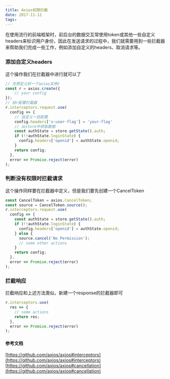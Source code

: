 ```yaml
---
title: Axios权限拦截
date: 2017-11-12
tags:
---
```


在使用流行的前端框架时，前后台的数据交互常使用token或其他一些自定义headers来标识用户身份，因此在发送请求的过程中，我们就需要用到一些拦截器来帮助我们完成一些工作，例如添加自定义的headers、取消请求等。<!-- more -->

### 添加自定义headers

这个操作我们在拦截器中进行就可以了

```js
// 先预定义好一个axios实例r
const r = axios.create({
    // your config
});
// 给r配置拦截器
r.interceptors.request.use(
  config => {
    // 自定义一些配置
    config.headers['x-user-flag'] = 'your-flag'
    // 从store中获取数据
    const authState = store.getState().auth;
    if (!!authState.loginState) {
      config.headers['openid'] = authState.openid;
    } 
    return config;
  },
  error => Promise.reject(error)
);
```

### 判断没有权限时拦截请求

这个操作同样要在拦截器中定义，但是我们要先创建一个CancelToken
```js
const CancelToken = axios.CancelToken;
const source = CancelToken.source();
r.interceptors.request.use(
  config => {
    const authState = store.getState().auth;
    if (!!authState.loginState) {
      config.headers['openid'] = authState.openid;
    } else {
      source.cancel('No Permission');
      // some other actions
    }
    return config;
  },
  error => Promise.reject(error)
);
```

### 拦截响应

拦截响应和上述方法类似，新建一个response的拦截器即可

```js
r.interceptors.use(
  res => {
    // some actions
    return res;
  },
  error => Promise.reject(error)
);
```

#### 参考文档

[https://github.com/axios/axios#interceptors](https://github.com/axios/axios#interceptors)
[https://github.com/axios/axios#cancellation](https://github.com/axios/axios#cancellation)